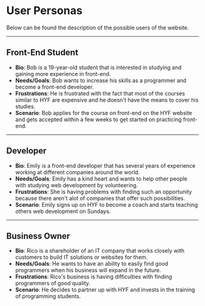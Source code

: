 # User Personas

Below can be found the description of the possible users of the website.

---

## Front-End Student

- **Bio**: Bob is a 19-year-old student that is interested in studying and
  gaining more experience in front-end.
- **Needs/Goals**: Bob wants to increase his skills as a programmer and become a
  front-end developer.
- **Frustrations**: He is frustrated with the fact that most of the courses
  similar to HYF are expensive and he doesn't have the means to cover his
  studies.
- **Scenario**: Bob applies for the course on front-end on the HYF website and
  gets accepted within a few weeks to get started on practicing front-end.

---

## Developer

- **Bio**: Emily is a front-end developer that has several years of experience
  working at different companies around the world.
- **Needs/Goals**: Emily has a kind heart and wants to help other people with
  studying web development by volunteering.
- **Frustrations**: She is having problems with finding such an opportunity
  because there aren't alot of companies that offer such possibilities.
- **Scenario**: Emily signs up on HYF to become a coach and starts teaching
  others web development on Sundays.

---

## Business Owner

- **Bio**: Rico is a shareholder of an IT company that works closely with
  customers to build IT solutions or websites for them.
- **Needs/Goals**: He wants to have an ability to easily find good programmers
  when his business will expand in the future.
- **Frustrations**: Rico's business is having difficulties with finding
  programmers of good quality.
- **Scenario**: He decides to partner up with HYF and invests in the training of
  programming students.
